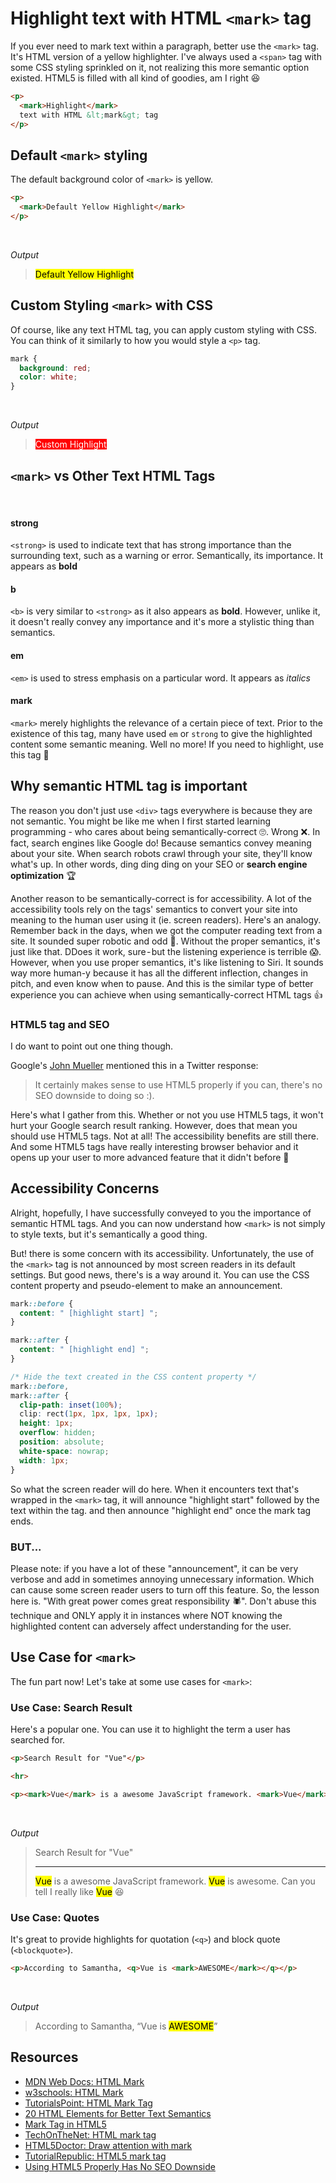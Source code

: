 # Highlight text with HTML `<mark>` tag

If you ever need to mark text within a paragraph, better use the `<mark>` tag. It's HTML version of a yellow highlighter. I've always used a `<span>` tag with some CSS styling sprinkled on it, not realizing this more semantic option existed. HTML5 is filled with all kind of goodies, am I right 😆

```html
<p>
  <mark>Highlight</mark>
  text with HTML &lt;mark&gt; tag
</p>
```

## Default `<mark>` styling

The default background color of `<mark>` is yellow. 

```html
<p>
  <mark>Default Yellow Highlight</mark>
</p>
```

<br>

_Output_

> <mark>Default Yellow Highlight</mark>


## Custom Styling `<mark>` with CSS

Of course, like any text HTML tag, you can apply custom styling with CSS. You can think of it similarly to how you would style a `<p>` tag.

```css
mark {
  background: red;
  color: white;
}
```

<br>

_Output_

> <mark style="background: red; color: white;">Custom Highlight</mark>


## `<mark>` vs Other Text HTML Tags

<br>

#### strong
`<strong>` is used to indicate text that has strong importance than the surrounding text, such as a warning or error. Semantically, its importance. It appears as **bold**

####  b
`<b>` is very similar to `<strong>` as it also appears as **bold**. However, unlike it, it doesn't really convey any importance and it's more a stylistic thing than semantics.

####  em
`<em>` is used to stress emphasis on a particular word. It appears as _italics_

####  mark
`<mark>` merely highlights the relevance of a certain piece of text. Prior to the existence of this tag, many have used `em` or `strong` to give the highlighted content some semantic meaning. Well no more! If you need to highlight, use this tag 🌟


## Why semantic HTML tag is important

The reason you don't just use `<div>` tags everywhere is because they are not semantic. You might be like me when I first started learning programming - who cares about being semantically-correct 🙄. Wrong ❌. In fact, search engines like Google do! Because semantics convey meaning about your site. When search robots crawl through your site, they'll know what's up. In other words, ding ding ding on your SEO or **search engine optimization** 🏆

Another reason to be semantically-correct is for accessibility. A lot of the accessibility tools rely on the tags' semantics to convert your site into meaning to the human user using it (ie. screen readers). Here's an analogy. Remember back in the days, when we got the computer reading text from a site. It sounded super robotic and odd 🤖. Without the proper semantics, it's just like that. DDoes it work, sure - but the listening experience is terrible 😱. However, when you use proper semantics, it's like listening to Siri. It sounds way more human-y because it has all the different inflection, changes in pitch, and even know when to pause. And this is the similar type of better experience you can achieve when using semantically-correct HTML tags 👍

### HTML5 tag and SEO

I do want to point out one thing though.

Google's [John Mueller](https://twitter.com/JohnMu/status/1004985438812196864) mentioned this in a Twitter response:

> It certainly makes sense to use HTML5 properly if you can, there's no SEO downside to doing so :).

Here's what I gather from this. Whether or not you use HTML5 tags, it won't hurt your Google search result ranking. However, does that mean you should use HTML5 tags. Not at all! The accessibility benefits are still there. And some HTML5 tags have really interesting browser behavior and it opens up your user to more advanced feature that it didn't before 🤩

## Accessibility Concerns

Alright, hopefully, I have successfully conveyed to you the importance of semantic HTML tags. And you can now understand how `<mark>` is not simply to style texts, but it's semantically a good thing.

But! there is some concern with its accessibility. Unfortunately, the use of the `<mark>` tag is not announced by most screen readers in its default settings. But good news, there's is a way around it. You can use the CSS content property and pseudo-element to make an announcement.

```css
mark::before {
  content: " [highlight start] ";
}

mark::after {
  content: " [highlight end] ";
}

/* Hide the text created in the CSS content property */
mark::before, 
mark::after {
  clip-path: inset(100%);
  clip: rect(1px, 1px, 1px, 1px);
  height: 1px;
  overflow: hidden;
  position: absolute;
  white-space: nowrap;
  width: 1px;
}
```

So what the screen reader will do here. When it encounters text that's wrapped in the `<mark>` tag, it will announce "highlight start" followed by the text within the tag. and then announce "highlight end" once the mark tag ends.

### BUT...

Please note: if you have a lot of these "announcement", it can be very verbose and add in sometimes annoying unnecessary information. Which can cause some screen reader users to turn off this feature. So, the lesson here is. "With great power comes great responsibility 🕷". Don't abuse this technique and ONLY apply it in instances where NOT knowing the highlighted content can adversely affect understanding for the user.

## Use Case for `<mark>`

The fun part now! Let's take at some use cases for `<mark>`:

### Use Case: Search Result

Here's a popular one. You can use it to highlight the term a user has searched for.

```html
<p>Search Result for "Vue"</p>

<hr>

<p><mark>Vue</mark> is a awesome JavaScript framework. <mark>Vue</mark> is awesome. Can you tell I really like <mark>Vue</mark> 😆</p>
```

<br>

_Output_

> <p>Search Result for "Vue"</p><hr><p><mark>Vue</mark> is a awesome JavaScript framework. <mark>Vue</mark> is awesome. Can you tell I really like <mark>Vue</mark> 😆</p>

### Use Case: Quotes

It's great to provide highlights for quotation (`<q>`) and block quote (`<blockquote>`). 

```html
<p>According to Samantha, <q>Vue is <mark>AWESOME</mark></q></p>
```

<br>

_Output_

> <p>According to Samantha, <q>Vue is <mark>AWESOME</mark></q></p>


## Resources

- [MDN Web Docs: HTML Mark](https://developer.mozilla.org/en-US/docs/Web/HTML/Element/mark)
- [w3schools: HTML Mark](https://www.w3schools.com/tags/tag_mark.asp)
- [TutorialsPoint: HTML Mark Tag](https://www.tutorialspoint.com/html/html_mark_tag.htm)
- [20 HTML Elements for Better Text Semantics](https://www.sitepoint.com/20-html-elements-better-text-semantics)
- [Mark Tag in HTML5](https://www.c-sharpcorner.com/UploadFile/667ddf/mark-tag-in-html5/)
- [TechOnTheNet: HTML mark tag](https://www.techonthenet.com/html/elements/mark_tag.php)
- [HTML5Doctor: Draw attention with mark](http://html5doctor.com/draw-attention-with-mark/)
- [TutorialRepublic: HTML5 mark tag](https://www.tutorialrepublic.com/html-reference/html5-mark-tag.php)
- [Using HTML5 Properly Has No SEO Downside](https://www.seroundtable.com/google-html5-seo-25870.html)
